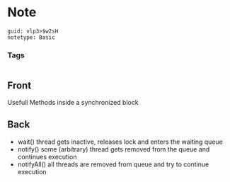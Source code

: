 # Note
```
guid: vlp3>$w2sH
notetype: Basic
```

### Tags
```
```

## Front
Usefull Methods inside a synchronized block

## Back
- wait() thread gets inactive, releases lock and enters the waiting queue
- notify() some (arbitrary) thread gets removed from the queue and continues execution
- notifyAll() all threads are removed from queue and try to continue execution

